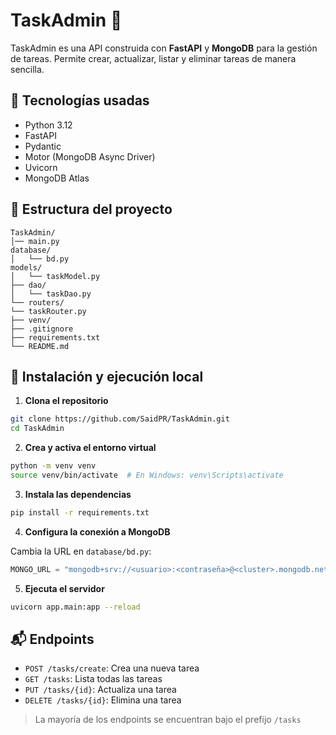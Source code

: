 # TaskAdmin 📝

TaskAdmin es una API construida con **FastAPI** y **MongoDB** para la gestión de tareas. Permite crear, actualizar, listar y eliminar tareas de manera sencilla.

## 🚀 Tecnologías usadas

- Python 3.12
- FastAPI
- Pydantic
- Motor (MongoDB Async Driver)
- Uvicorn
- MongoDB Atlas

## 📁 Estructura del proyecto

```
TaskAdmin/
│── main.py
database/
│   └── bd.py
models/
│   └── taskModel.py
├── dao/
│   └── taskDao.py
└── routers/
└── taskRouter.py
├── venv/
├── .gitignore
├── requirements.txt
└── README.md
```

## 🔧 Instalación y ejecución local

1. **Clona el repositorio**

```bash
git clone https://github.com/SaidPR/TaskAdmin.git
cd TaskAdmin
```

2. **Crea y activa el entorno virtual**

```bash
python -m venv venv
source venv/bin/activate  # En Windows: venv\Scripts\activate
```

3. **Instala las dependencias**

```bash
pip install -r requirements.txt
```

4. **Configura la conexión a MongoDB**

Cambia la URL en `database/bd.py`:

```python
MONGO_URL = "mongodb+srv://<usuario>:<contraseña>@<cluster>.mongodb.net/?retryWrites=true&w=majority&appName=TaskAdmin"
```

5. **Ejecuta el servidor**

```bash
uvicorn app.main:app --reload
```

## 📬 Endpoints

- `POST /tasks/create`: Crea una nueva tarea
- `GET /tasks`: Lista todas las tareas
- `PUT /tasks/{id}`: Actualiza una tarea
- `DELETE /tasks/{id}`: Elimina una tarea

> La mayoría de los endpoints se encuentran bajo el prefijo `/tasks`


